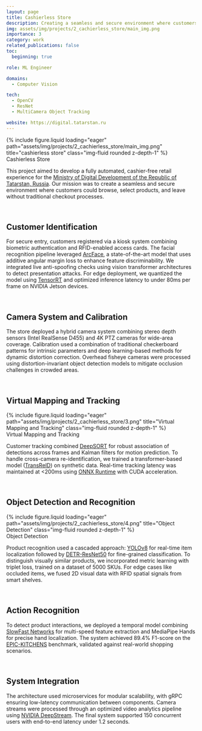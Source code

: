 ```yaml
---
layout: page
title: Cashierless Store
description: Creating a seamless and secure environment where customers could browse, select products, and leave without traditional checkout processes.
img: assets/img/projects/2_cachierless_store/main_img.png
importance: 3
category: work
related_publications: false
toc:
  beginning: true

role: ML Engineer

domains: 
  - Computer Vision

tech:
  - OpenCV
  - ResNet
  - MultiCamera Object Tracking

website: https://digital.tatarstan.ru
---
```


<div class="row">
    <div class="col-sm mt-3 mt-md-0">
        {% include figure.liquid loading="eager" path="assets/img/projects/2_cachierless_store/main_img.png" title="cashierless store" class="img-fluid rounded z-depth-1" %}
    </div>
</div>
<div class="caption">
    Cashierless Store
</div>

This project aimed to develop a fully automated, cashier-free retail experience for the [Ministry of Digital Development of the Republic of Tatarstan, Russia](https://digital.tatarstan.ru). Our mission was to create a seamless and secure environment where customers could browse, select products, and leave without traditional checkout processes. 

<br>

## Customer Identification

For secure entry, customers registered via a kiosk system combining biometric authentication and RFID-enabled access cards. The facial recognition pipeline leveraged [ArcFace](https://arxiv.org/abs/1801.07698), a state-of-the-art model that uses additive angular margin loss to enhance feature discriminability. We integrated live anti-spoofing checks using vision transformer architectures to detect presentation attacks. For edge deployment, we quantized the model using [TensorRT](https://developer.nvidia.com/tensorrt) and optimized inference latency to under 80ms per frame on NVIDIA Jetson devices.

<br>

## Camera System and Calibration

The store deployed a hybrid camera system combining stereo depth sensors (Intel RealSense D455) and 4K PTZ cameras for wide-area coverage. Calibration used a combination of traditional checkerboard patterns for intrinsic parameters and deep learning-based methods for dynamic distortion correction. Overhead fisheye cameras were processed using distortion-invariant object detection models to mitigate occlusion challenges in crowded areas.

<br>

## Virtual Mapping and Tracking

<div class="row">
    <div class="col-sm mt-3 mt-md-0">
        {% include figure.liquid loading="eager" path="assets/img/projects/2_cachierless_store/3.png" title="Virtual Mapping and Tracking" class="img-fluid rounded z-depth-1" %}
    </div>
</div>
<div class="caption">
    Virtual Mapping and Tracking
</div>

Customer tracking combined [DeepSORT](https://arxiv.org/abs/1703.07402) for robust association of detections across frames and Kalman filters for motion prediction. To handle cross-camera re-identification, we trained a transformer-based model ([TransReID](https://arxiv.org/abs/2106.03896)) on synthetic data. Real-time tracking latency was maintained at <200ms using [ONNX Runtime](https://onnxruntime.ai/) with CUDA acceleration.

<br>

## Object Detection and Recognition

<div class="row">
    <div class="col-sm mt-3 mt-md-0">
        {% include figure.liquid loading="eager" path="assets/img/projects/2_cachierless_store/4.png" title="Object Detection" class="img-fluid rounded z-depth-1" %}
    </div>
</div>
<div class="caption">
    Object Detection
</div>

Product recognition used a cascaded approach: [YOLOv8](https://arxiv.org/abs/2304.00501) for real-time item localization followed by [DETR-ResNet50](https://arxiv.org/abs/2005.12872) for fine-grained classification. To distinguish visually similar products, we incorporated metric learning with triplet loss, trained on a dataset of 5000 SKUs. For edge cases like occluded items, we fused 2D visual data with RFID spatial signals from smart shelves.

<br>

## Action Recognition

To detect product interactions, we deployed a temporal model combining [SlowFast Networks](https://arxiv.org/abs/1812.03982) for multi-speed feature extraction and MediaPipe Hands for precise hand localization. The system achieved 89.4% F1-score on the [EPIC-KITCHENS](https://epic-kitchens.github.io/2023) benchmark, validated against real-world shopping scenarios.

<br>

## System Integration

The architecture used microservices for modular scalability, with gRPC ensuring low-latency communication between components. Camera streams were processed through an optimized video analytics pipeline using [NVIDIA DeepStream](https://developer.nvidia.com/deepstream-sdk). The final system supported 150 concurrent users with end-to-end latency under 1.2 seconds.